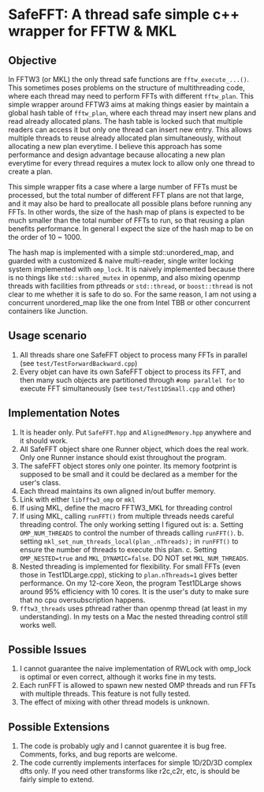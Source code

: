# SafeFFT: A thread safe simple c++ wrapper for FFTW & MKL

## Objective
In FFTW3 (or MKL) the only thread safe functions are `fftw_execute_...()`.
This sometimes poses problems on the structure of multithreading code, where each thread may need to perform FFTs with different `fftw_plan`. 
This simple wrapper around FFTW3 aims at making things easier by maintain a global hash table of `fftw_plan`, where each thread may insert new plans and read already allocated plans. 
The hash table is locked such that multiple readers can access it but only one thread can insert new entry.
This allows multiple threads to reuse already allocated plan simultaneously, without allocating a new plan everytime.
I believe this approach has some performance and design advantage because allocating a new plan everytime for every thread requires a mutex lock to allow only one thread to create a plan.

This simple wrapper fits a case where a large number of FFTs must be processed, but the total number of different FFT plans are not that large, and it may also be hard to preallocate all possible plans before running any FFTs. 
In other words, the size of the hash map of plans is expected to be much smaller than the total number of FFTs to run, so that reusing a plan benefits performance.
In general I expect the size of the hash map to be on the order of 10 ~ 1000.

The hash map is implemented with a simple std::unordered_map, and guarded with a customized & naive multi-reader, single writer locking system implemented with `omp_lock`.
It is naively implemented because there is no things like `std::shared_mutex` in openmp, and also mixing openmp threads with facilities from pthreads or `std::thread`, or `boost::thread` is not clear to me whether it is safe to do so.
For the same reason, I am not using a concurrent unordered_map like the one from Intel TBB or other concurrent containers like Junction.

## Usage scenario
1. All threads share one SafeFFT object to process many FFTs in parallel (see `test/TestForwardBackward.cpp`)
2. Every objet can have its own SafeFFT object to process its FFT, and then many such objects are partitioned through `#omp parallel for` to execute FFT simultaneously (see `test/Test1DSmall.cpp` and other)

## Implementation Notes
1. It is header only. Put `SafeFFT.hpp` and `AlignedMemory.hpp` anywhere and it should work.
2. All SafeFFT object share one Runner object, which does the real work. Only one Runner instance should exist throughout the program.
3. The safeFFT object stores only one pointer. Its memory footprint is supposed to be small and it could be declared as a member for the user's class. 
4. Each thread maintains its own aligned in/out buffer memory. 
5. Link with either `libfftw3_omp` or `mkl`
6. If using MKL, define the macro FFTW3_MKL for threading control
7. If using MKL, calling `runFFT()` from multiple threads needs careful threading control. The only working setting I figured out is: a. Setting `OMP_NUM_THREADS` to control the number of threads calling `runFFT()`. b. setting `mkl_set_num_threads_local(plan_.nThreads);` in `runFFT()` to ensure the number of threads to execute this plan. c. Setting `OMP_NESTED=true` and `MKL_DYNAMIC=false`. DO NOT set `MKL_NUM_THREADS`. 
8. Nested threading is implemented for flexibility. For small FFTs (even those in Test1DLarge.cpp), sticking to `plan.nThreads=1` gives better performance. On my 12-core Xeon, the program Test1DLarge shows around 95% efficiency with 10 cores. It is the user's duty to make sure that no cpu oversubscription happens.
9. `fftw3_threads` uses pthread rather than openmp thread (at least in my understanding). In my tests on a Mac the nested threading control still works well.

## Possible Issues
1. I cannot guarantee the naive implementation of RWLock with omp_lock is optimal or even correct, although it works fine in my tests.
2. Each runFFT is allowed to spawn new nested OMP threads and run FFTs with multiple threads. This feature is not fully tested.
3. The effect of mixing with other thread models is unknown.

## Possible Extensions 
1. The code is probably ugly and I cannot guarentee it is bug free. Comments, forks, and bug reports are welcome.
2. The code currently implements interfaces for simple 1D/2D/3D complex dfts only. If you need other transforms like r2c,c2r, etc, is should be fairly simple to extend.
